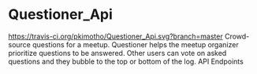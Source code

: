 # Questioner_Api
https://travis-ci.org/pkimotho/Questioner_Api.svg?branch=master
Crowd-source questions for a meetup. Questioner helps the meetup organizer prioritize questions to be answered. Other users can vote on asked questions and they bubble to the top or bottom of the log.
API Endpoints